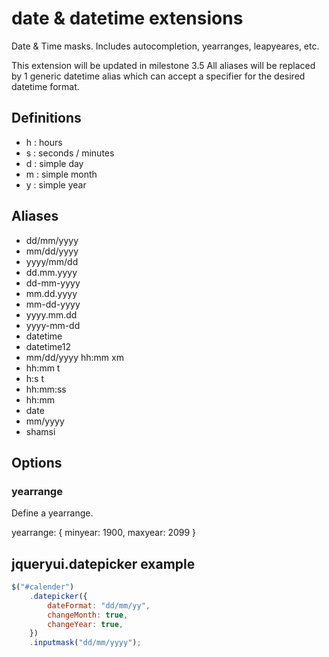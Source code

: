 # date & datetime extensions

Date & Time masks. Includes autocompletion, yearranges, leapyeares, etc.

This extension will be updated in milestone 3.5
All aliases will be replaced by 1 generic datetime alias which can accept a specifier for the desired datetime format.

## Definitions

-   h : hours
-   s : seconds / minutes
-   d : simple day
-   m : simple month
-   y : simple year

## Aliases

-   dd/mm/yyyy
-   mm/dd/yyyy
-   yyyy/mm/dd
-   dd.mm.yyyy
-   dd-mm-yyyy
-   mm.dd.yyyy
-   mm-dd-yyyy
-   yyyy.mm.dd
-   yyyy-mm-dd
-   datetime
-   datetime12
-   mm/dd/yyyy hh:mm xm
-   hh:mm t
-   h:s t
-   hh:mm:ss
-   hh:mm
-   date
-   mm/yyyy
-   shamsi

## Options

### yearrange

Define a yearrange.

yearrange: {
minyear: 1900,
maxyear: 2099
}

## jqueryui.datepicker example

```javascript
$("#calender")
    .datepicker({
        dateFormat: "dd/mm/yy",
        changeMonth: true,
        changeYear: true,
    })
    .inputmask("dd/mm/yyyy");
```


